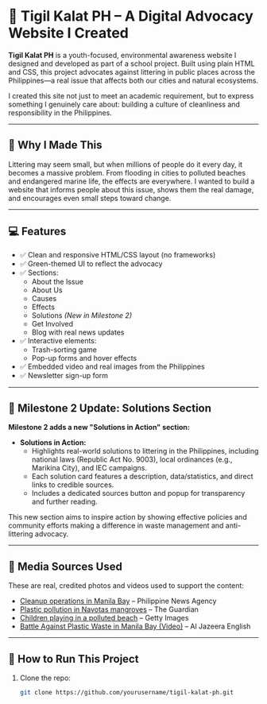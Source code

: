 # 🌿 Tigil Kalat PH – A Digital Advocacy Website I Created

**Tigil Kalat PH** is a youth-focused, environmental awareness website I designed and developed as part of a school project. Built using plain HTML and CSS, this project advocates against littering in public places across the Philippines—a real issue that affects both our cities and natural ecosystems.

I created this site not just to meet an academic requirement, but to express something I genuinely care about: building a culture of cleanliness and responsibility in the Philippines.

---

## 🧠 Why I Made This

Littering may seem small, but when millions of people do it every day, it becomes a massive problem. From flooding in cities to polluted beaches and endangered marine life, the effects are everywhere. I wanted to build a website that informs people about this issue, shows them the real damage, and encourages even small steps toward change.

---


## 💻 Features

- ✅ Clean and responsive HTML/CSS layout (no frameworks)
- ✅ Green-themed UI to reflect the advocacy
- ✅ Sections:
  - About the Issue
  - About Us
  - Causes
  - Effects
  - Solutions *(New in Milestone 2)*
  - Get Involved
  - Blog with real news updates
- ✅ Interactive elements:
  - Trash-sorting game
  - Pop-up forms and hover effects
- ✅ Embedded video and real images from the Philippines
- ✅ Newsletter sign-up form

---

## 🚩 Milestone 2 Update: Solutions Section

**Milestone 2 adds a new "Solutions in Action" section:**

- **Solutions in Action:**
  - Highlights real-world solutions to littering in the Philippines, including national laws (Republic Act No. 9003), local ordinances (e.g., Marikina City), and IEC campaigns.
  - Each solution card features a description, data/statistics, and direct links to credible sources.
  - Includes a dedicated sources button and popup for transparency and further reading.

This new section aims to inspire action by showing effective policies and community efforts making a difference in waste management and anti-littering advocacy.

---

## 📸 Media Sources Used

These are real, credited photos and videos used to support the content:

- [Cleanup operations in Manila Bay](https://www.pna.gov.ph/photos/68895) – Philippine News Agency  
- [Plastic pollution in Navotas mangroves](https://www.theguardian.com/world/2021/oct/05/photos-show-manila-bay-mangroves-choking-in-plastic-pollution) – The Guardian  
- [Children playing in a polluted beach](https://www.gettyimages.com/detail/news-photo/children-playing-on-a-beach-filled-with-plastic-wastes-on-news-photo/946293084) – Getty Images  
- [Battle Against Plastic Waste in Manila Bay (Video)](https://www.youtube.com/watch?v=O7gNnt27eGo) – Al Jazeera English

---

## 🚀 How to Run This Project

1. Clone the repo:
   ```bash
   git clone https://github.com/yourusername/tigil-kalat-ph.git
